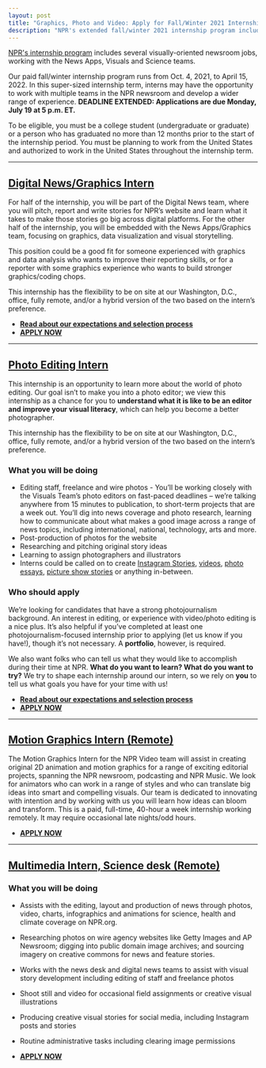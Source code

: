 ```yaml
---
layout: post
title: "Graphics, Photo and Video: Apply for Fall/Winter 2021 Internships at NPR"
description: "NPR's extended fall/winter 2021 internship program includes several visually-oriented newsroom jobs, working with the News Apps, Visuals and Science teams. Come join us!"
---
```


[NPR's internship program](https://www.npr.org/about-npr/181881227/want-to-be-an-npr-intern) includes several visually-oriented newsroom jobs, working with the News Apps, Visuals and Science teams.

Our paid fall/winter internship program runs from Oct. 4, 2021, to April 15, 2022. In this super-sized internship term, interns may have the opportunity to work with multiple teams in the NPR newsroom and develop a wider range of experience. **DEADLINE EXTENDED: Applications are due Monday, July 19 at 5 p.m. ET.**

To be eligible, you must be a college student (undergraduate or graduate) or a person who has graduated no more than 12 months prior to the start of the internship period. You must be planning to work from the United States and authorized to work in the United States throughout the internship term.

------

## [Digital News/Graphics Intern](https://recruiting.ultipro.com/NAT1011NATPR/JobBoard/fc254a05-d68e-44c0-a2ba-267380d146ba/OpportunityDetail?opportunityId=91ab4cd2-e8b4-478d-91f1-875e93902c28)

For half of the internship, you will be part of the Digital News team, where you will pitch, report and write stories for NPR’s website and learn what it takes to make those stories go big across digital platforms. For the other half of the internship, you will be embedded with the News Apps/Graphics team, focusing on graphics, data visualization and visual storytelling.

This position could be a good fit for someone experienced with graphics and data analysis who wants to improve their reporting skills, or for a reporter with some graphics experience who wants to build stronger graphics/coding chops.

This internship has the flexibility to be on site at our Washington, D.C., office, fully remote, and/or a hybrid version of the two based on the intern’s preference.

* **[Read about our expectations and selection process](/2015/10/14/how-to-apply.html)**
* **[APPLY NOW](https://recruiting.ultipro.com/NAT1011NATPR/JobBoard/fc254a05-d68e-44c0-a2ba-267380d146ba/OpportunityDetail?opportunityId=91ab4cd2-e8b4-478d-91f1-875e93902c28)**

------

## [Photo Editing Intern](https://recruiting.ultipro.com/NAT1011NATPR/JobBoard/fc254a05-d68e-44c0-a2ba-267380d146ba/OpportunityDetail?opportunityId=3256fd97-7e6e-4359-9e99-d1541c588a90)

This internship is an opportunity to learn more about the world of photo editing. Our goal isn’t to make you into a photo editor; we view this internship as a chance for you to **understand what it is like to be an editor and improve your visual literacy**, which can help you become a better photographer.

This internship has the flexibility to be on site at our Washington, D.C., office, fully remote, and/or a hybrid version of the two based on the intern’s preference.

### What you will be doing

* Editing staff, freelance and wire photos - You’ll be working closely with the Visuals Team’s photo editors on fast-paced deadlines – we’re talking anywhere from 15 minutes to publication, to short-term projects that are a week out. You’ll dig into news coverage and photo research, learning how to communicate about what makes a good image across a range of news topics, including international, national, technology, arts and more.
* Post-production of photos for the website
* Researching and pitching original story ideas
* Learning to assign photographers and illustrators
* Interns could be called on to create [Instagram Stories](https://www.instagram.com/stories/highlights/18100985839046937/), [videos](https://www.npr.org/2013/04/12/176913038/short-and-sweet-celebrating-d-c-s-cherry-blossoms-with-haiku), [photo essays](https://www.npr.org/2016/08/05/488518797/at-the-portrait-gallery-students-tell-the-stories-that-pictures-cant), [picture show stories](https://www.npr.org/sections/pictureshow/2019/08/18/736843955/finding-identity-without-gender-a-queer-photographers-journey) or anything in-between.

### Who should apply

We’re looking for candidates that have a strong photojournalism background. An interest in editing, or experience with video/photo editing is a nice plus. It’s also helpful if you’ve completed at least one photojournalism-focused internship prior to applying (let us know if you have!), though it’s not necessary. A **portfolio**, however, is required.

We also want folks who can tell us what they would like to accomplish during their time at NPR. **What do you want to learn? What do you want to try?** We try to shape each internship around our intern, so we rely on **you** to tell us what goals you have for your time with us!

* **[Read about our expectations and selection process](/2015/10/14/how-to-apply.html)**
* **[APPLY NOW](https://recruiting.ultipro.com/NAT1011NATPR/JobBoard/fc254a05-d68e-44c0-a2ba-267380d146ba/OpportunityDetail?opportunityId=3256fd97-7e6e-4359-9e99-d1541c588a90)**

-------

## [Motion Graphics Intern (Remote)](https://recruiting.ultipro.com/NAT1011NATPR/JobBoard/fc254a05-d68e-44c0-a2ba-267380d146ba/OpportunityDetail?opportunityId=63fcd19c-dc7f-49ce-914b-10bbeacdac3c)

The Motion Graphics Intern for the NPR Video team will assist in creating original 2D animation and motion graphics for a range of exciting editorial projects, spanning the NPR newsroom, podcasting and NPR Music. We look for animators who can work in a range of styles and who can translate big ideas into smart and compelling visuals. Our team is dedicated to innovating with intention and by working with us you will learn how ideas can bloom and transform. This is a paid, full-time, 40-hour a week internship working remotely. It may require occasional late nights/odd hours.

* **[APPLY NOW](https://recruiting.ultipro.com/NAT1011NATPR/JobBoard/fc254a05-d68e-44c0-a2ba-267380d146ba/OpportunityDetail?opportunityId=63fcd19c-dc7f-49ce-914b-10bbeacdac3c)**

-------

## [Multimedia Intern, Science desk (Remote)](https://recruiting.ultipro.com/NAT1011NATPR/JobBoard/fc254a05-d68e-44c0-a2ba-267380d146ba/OpportunityDetail?opportunityId=50a13572-17bb-4778-bc5a-00075548e4c8)

### What you will be doing
* Assists with the editing, layout and production of news through photos, video, charts, infographics and animations for science, health and climate coverage on NPR.org.
* Researching photos on wire agency websites like Getty Images and AP Newsroom; digging into public domain image archives; and sourcing imagery on creative commons for news and feature stories.
* Works with the news desk and digital news teams to assist with visual story development including editing of staff and freelance photos
* Shoot still and video for occasional field assignments or creative visual illustrations
* Producing creative visual stories for social media, including Instagram posts and stories
* Routine administrative tasks including clearing image permissions

* **[APPLY NOW](https://recruiting.ultipro.com/NAT1011NATPR/JobBoard/fc254a05-d68e-44c0-a2ba-267380d146ba/OpportunityDetail?opportunityId=50a13572-17bb-4778-bc5a-00075548e4c8)**
